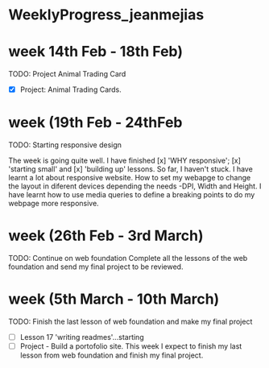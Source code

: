 # WeeklyProgress_jeanmejias
# week 14th Feb - 18th Feb)
TODO: Project Animal Trading Card

- [x] Project: Animal Trading Cards. 

# week (19th Feb - 24thFeb
TODO: Starting responsive design

The week is going quite well. I have finished [x] 'WHY responsive'; [x] 'starting small' and [x] 'building up' lessons. So far, I haven't stuck. 
I have learnt a lot about responsive website. How to set my webapge to change the layout in diferent devices depending the needs -DPI, Width and Height. 
I have learnt how to use media queries to define a breaking points to do my webpage more responsive. 

# week (26th Feb - 3rd March)
TODO: Continue on web foundation
Complete all the lessons of the web foundation and send my final project to be reviewed.

# week (5th March - 10th March)
TODO: Finish the last lesson of web foundation and make my final project
- [ ] Lesson 17 'writing readmes'...starting
- [ ] Project - Build a portofolio site. 
This week I expect to finish my last lesson from web foundation and finish my final project. 
